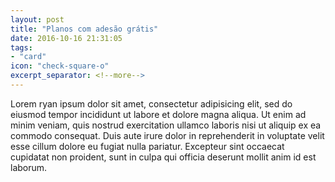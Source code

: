 ```yaml
---
layout: post
title: "Planos com adesão grátis"
date: 2016-10-16 21:31:05
tags:
- "card"
icon: "check-square-o"
excerpt_separator: <!--more-->
---
```


Lorem ryan ipsum dolor sit amet, consectetur adipisicing elit, sed do eiusmod
tempor incididunt ut labore et dolore magna aliqua. Ut enim ad minim veniam,
quis nostrud exercitation ullamco laboris nisi ut aliquip ex ea commodo
consequat. Duis aute irure dolor in reprehenderit in voluptate velit esse
cillum dolore eu fugiat nulla pariatur. Excepteur sint occaecat cupidatat non
proident, sunt in culpa qui officia deserunt mollit anim id est laborum.